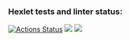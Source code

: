 ### Hexlet tests and linter status:
[![Actions Status](https://github.com/Elenlith/python-project-lvl1/workflows/hexlet-check/badge.svg)](https://github.com/Elenlith/python-project-lvl1/actions)
<a href="https://codeclimate.com/github/Elenlith/python-project-lvl1/maintainability"><img src="https://api.codeclimate.com/v1/badges/70e35268de92ee07343e/maintainability" /></a>
<a href="https://asciinema.org/a/k7cx9xw2wEMZMNJnz2xaYGmUT" target="_blank"><img src="https://asciinema.org/a/k7cx9xw2wEMZMNJnz2xaYGmUT.svg" /></a>
